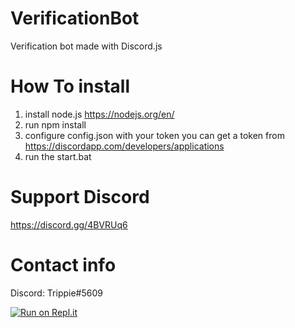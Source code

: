 # VerificationBot
Verification bot made with Discord.js

# How To install

1. install node.js <https://nodejs.org/en/>
2. run npm install
3. configure config.json with your token you can get a token from <https://discordapp.com/developers/applications>
4. run the start.bat

# Support Discord
https://discord.gg/4BVRUq6

# Contact info

Discord: Trippie#5609

[![Run on Repl.it](https://repl.it/badge/github/Hycore-Development/VerificationBot)](https://repl.it/github/Hycore-Development/VerificationBot)
